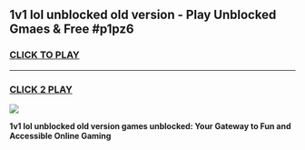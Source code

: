 
## 1v1 lol unblocked old version - Play Unblocked Gmaes & Free #p1pz6
<h3>
<a href="https://news.freeplayer.one?title=1v1_lol_unblocked_old_version&ref=24F">CLICK TO PLAY</a></h3>
<hr>

<h3>
<a href="https://news.freeplayer.one?title=1v1_lol_unblocked_old_version&ref=24F">CLICK 2 PLAY</a>
  
</h3>

<a href="https://news.freeplayer.one?title=1v1_lol_unblocked_old_version&ref=24F/"><img src="https://clearcache.store/games.png"></a>


**1v1 lol unblocked old version games unblocked: Your Gateway to Fun and Accessible Online Gaming**
